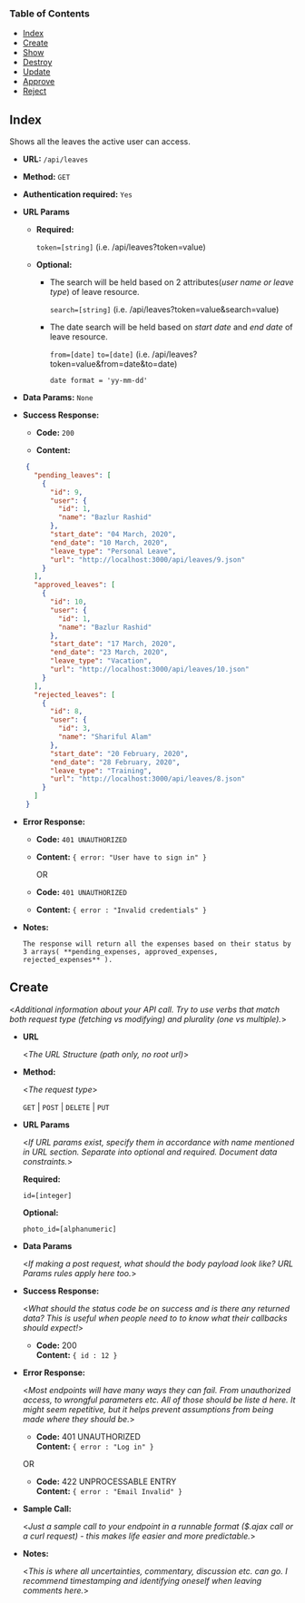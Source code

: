 ### Table of Contents
* [Index](#markdown-header-index)
* [Create](#markdown-header-create)
* [Show](#troubleshooting)
* [Destroy](#compatibility)
* [Update](#notes-and-miscellaneous)
* [Approve](#building-the-extension-bundles)
* [Reject](#next-steps)


## Index

Shows all the leaves the active user can access.

* **URL:** `/api/leaves`

* **Method:**  `GET` 
  
* **Authentication required:**  `Yes`
  
*  **URL Params**
  
   * **Required:**
   
        `token=[string]` (i.e. /api/leaves?token=value)

   * **Optional:**
 
      * The search will be held based on 2 attributes(*user name or leave type*) of leave resource.
 
         `search=[string]` (i.e. /api/leaves?token=value&search=value)
    
      * The date search will be held based on *start date* and *end date* of leave resource.
    
         `from=[date]`  `to=[date]` (i.e. /api/leaves?token=value&from=date&to=date)
        
         `date format = 'yy-mm-dd'`
   
   

* **Data Params:** `None`


* **Success Response:**
  
  * **Code:** `200`
  
  * **Content:** 
  
```json
    {
      "pending_leaves": [
        {
          "id": 9,
          "user": {
            "id": 1,
            "name": "Bazlur Rashid"
          },
          "start_date": "04 March, 2020",
          "end_date": "10 March, 2020",
          "leave_type": "Personal Leave",
          "url": "http://localhost:3000/api/leaves/9.json"
        }
      ],
      "approved_leaves": [
        {
          "id": 10,
          "user": {
            "id": 1,
            "name": "Bazlur Rashid"
          },
          "start_date": "17 March, 2020",
          "end_date": "23 March, 2020",
          "leave_type": "Vacation",
          "url": "http://localhost:3000/api/leaves/10.json"
        }
      ],
      "rejected_leaves": [
        {
          "id": 8,
          "user": {
            "id": 3,
            "name": "Shariful Alam"
          },
          "start_date": "20 February, 2020",
          "end_date": "28 February, 2020",
          "leave_type": "Training",
          "url": "http://localhost:3000/api/leaves/8.json"
        }
      ]
    }
```
   
 
* **Error Response:**

    * **Code:** `401 UNAUTHORIZED` 
    
    * **Content:** `{ error: "User have to sign in" }`
    
      OR
    
    * **Code:** `401 UNAUTHORIZED`
    
    * **Content:** `{ error : "Invalid credentials" }`

* **Notes:**

      The response will return all the expenses based on their status by 3 arrays( **pending_expenses, approved_expenses, rejected_expenses** ).
  
  
## Create
  <_Additional information about your API call. Try to use verbs that match both request type (fetching vs modifying) and plurality (one vs multiple)._>

* **URL**

  <_The URL Structure (path only, no root url)_>

* **Method:**
  
  <_The request type_>

  `GET` | `POST` | `DELETE` | `PUT`
  
*  **URL Params**

   <_If URL params exist, specify them in accordance with name mentioned in URL section. Separate into optional and required. Document data constraints._> 

   **Required:**
 
   `id=[integer]`

   **Optional:**
 
   `photo_id=[alphanumeric]`

* **Data Params**

  <_If making a post request, what should the body payload look like? URL Params rules apply here too._>

* **Success Response:**
  
  <_What should the status code be on success and is there any returned data? This is useful when people need to to know what their callbacks should expect!_>

  * **Code:** 200 <br />
    **Content:** `{ id : 12 }`
 
* **Error Response:**

  <_Most endpoints will have many ways they can fail. From unauthorized access, to wrongful parameters etc. All of those should be liste d here. It might seem repetitive, but it helps prevent assumptions from being made where they should be._>

  * **Code:** 401 UNAUTHORIZED <br />
    **Content:** `{ error : "Log in" }`

  OR

  * **Code:** 422 UNPROCESSABLE ENTRY <br />
    **Content:** `{ error : "Email Invalid" }`

* **Sample Call:**

  <_Just a sample call to your endpoint in a runnable format ($.ajax call or a curl request) - this makes life easier and more predictable._> 

* **Notes:**

  <_This is where all uncertainties, commentary, discussion etc. can go. I recommend timestamping and identifying oneself when leaving comments here._> 